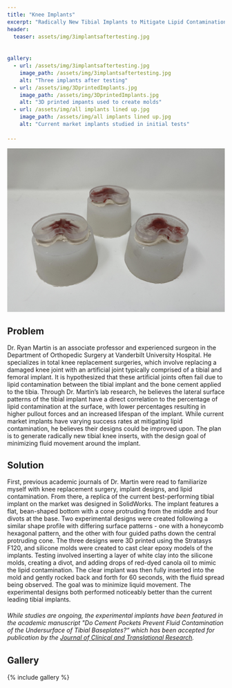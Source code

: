 ```yaml
---
title: "Knee Implants"
excerpt: "Radically New Tibial Implants to Mitigate Lipid Contamination"
header:
  teaser: assets/img/3implantsaftertesting.jpg


gallery:
  - url: /assets/img/3implantsaftertesting.jpg
    image_path: /assets/img/3implantsaftertesting.jpg
    alt: "Three implants after testing"
  - url: /assets/img/3DprintedImplants.jpg
    image_path: /assets/img/3DprintedImplants.jpg
    alt: "3D printed impants used to create molds"
  - url: /assets/img/all implants lined up.jpg
    image_path: /assets/img/all implants lined up.jpg
    alt: "Current market implants studied in initial tests"
  
---
```



<img src="/assets/img/3implantsaftertesting.jpg" alt="Philip Butcher" style="width:900px;"/>

## Problem

Dr. Ryan Martin is an associate professor and experienced surgeon in the Department of Orthopedic Surgery at Vanderbilt University Hospital. He specializes in total knee replacement surgeries, which involve replacing a damaged knee joint with an artificial joint typically comprised of a tibial and femoral implant. It is hypothesized that these artificial joints often fail due to lipid contamination between the tibial implant and the bone cement applied to the tibia. Through Dr. Martin’s lab research, he believes the lateral surface patterns of the tibial implant have a direct correlation to the percentage of lipid contamination at the surface, with lower percentages resulting in higher pullout forces and an increased lifespan of the implant. While current market implants have varying success rates at mitigating lipid contamination, he believes their designs could be improved upon. The plan is to generate radically new tibial knee inserts, with the design goal of minimizing fluid movement around the implant.



## Solution


First, previous academic journals of Dr. Martin were read to familiarize myself with knee replacement surgery, implant designs, and lipid contamination. From there, a replica of the current best-performing tibial implant on the market was designed in SolidWorks. The implant features a flat, bean-shaped bottom with a cone protruding from the middle and four divots at the base. Two experimental designs were created following a similar shape profile with differing surface patterns - one with a honeycomb hexagonal pattern, and the other with four guided paths down the central protruding cone. The three designs were 3D printed using the Stratasys F120, and silicone molds were created to cast clear epoxy models of the implants. Testing involved inserting a layer of white clay into the silicone molds, creating a divot, and adding drops of red-dyed canola oil to mimic the lipid contamination. The clear implant was then fully inserted into the mold and gently rocked back and forth for 60 seconds, with the fluid spread being observed. The goal was to minimize liquid movement. The experimental designs both performed noticeably better than the current leading tibial implants. 

###### While studies are ongoing, the experimental implants have been featured in the academic manuscript "Do Cement Pockets Prevent Fluid Contamination of the Undersurface of Tibial Baseplates?“ which has been accepted for publication by the [Journal of Clinical and Translational Research](https://www.jctres.com/media/filer_public/21/55/21553102-8ab8-4090-bd25-c4bf975f3d22/3_jctr_v10i4_005_-_proof_30_finalized.pdf).

## Gallery

{% include gallery %}
